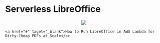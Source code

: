 # Serverless LibreOffice

<p align="center">
    <img src="https://cdn-images-1.medium.com/max/1600/1*4q_I8VM6Gtmtw6TAjORylA.png"/>
    
    <a href="#" taget="_blank">How to Run LibreOffice in AWS Lambda for Dirty-Cheap PDFs at Scale</a>
</p>

